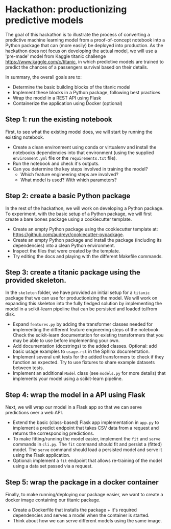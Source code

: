 # Hackathon: productionizing predictive models

The goal of this hackathon is to illustrate the process of converting a predictive
machine learning model from a proof-of-concept notebook into a Python package that
can (more easily) be deployed into production. As the hackathon does not focus on
developing the actual model, we will use a 'pre-made' model from Kaggle titanic
challenge https://www.kaggle.com/c/titanic, in which predictive models are trained
to predict the chances of a passengers survival based on their details.

In summary, the overall goals are to:

- Determine the basic building blocks of the titanic model
- Implement these blocks in a Python package, following best practices
- Wrap the model in a REST API using Flask
- Containerize the application using Docker (optional)

## Step 1: run the existing notebook

First, to see what the existing model does, we will start by running the existing
notebook.

- Create a clean environment using conda or virtualenv and install the notebooks
  dependencies into that environment (using the supplied `environment.yml` file
  or the `requirements.txt` file).
- Run the notebook and check it's outputs.
- Can you determine the key steps involved in training the model?
    - Which feature engineering steps are involved?
    - What model is used? With which parameters?

## Step 2: create a basic Python package

In the rest of the hackathon, we will work on developing a Python package. To
experiment, with the basic setup of a Python package, we will first create a
bare bones package using a cookiecutter template.

- Create an empty Python package using the cookiecutter template at:
https://github.com/audreyr/cookiecutter-pypackage.
- Create an empty Python package and install the package (including its dependencies)
  into a clean Python environment.
- Inspect the files that were created by the template.
- Try editing the docs and playing with the different Makefile commands.

## Step 3: create a titanic package using the provided skeleton.

In the `skeleton` folder, we have provided an initial setup for a `titanic` package
that we can use for productionizing the model. We will work on expanding this skeleton
into the fully fledged solution by implementing the model in a scikit-learn pipeline
that can be persisted and loaded to/from disk.

- Expand `features.py` by adding the transformer classes needed for implementing
  the different feature engineering steps of the notebook. Check the scikit-learn
  documentation for existing transformers that you may be able to use before
  implementing your own.
- Add documentation (docstrings) to the added classes. Optional: add basic usage
  examples to `usage.rst` in the Sphinx documentation.
- Implement several unit tests for the added transformers to check if they function as
  expected. Try to use fixtures to share example datasets between tests.
- Implement an additional `Model` class (see `models.py` for more details) that
  implements your model using a scikit-learn pipeline.

## Step 4: wrap the model in a API using Flask

Next, we will wrap our model in a Flask app so that we can serve predictions over
a web API.

- Extend the basic (class-based) Flask app implementation in `app.py` to implement
  a predict endpoint that takes CSV data from a request and returns the corresponding
  predictions.
- To make fitting/running the model easier, implement the `fit` and `serve` commands
  in `cli.py`. The `fit` command should fit and persist a (fitted) model. The `serve`
  command should load a persisted model and serve it using the Flask application.
- Optional: implement a `fit` endpoint that allows re-training of the model using
  a data set passed via a request.

## Step 5: wrap the package in a docker container

Finally, to make running/deploying our package easier, we want to create a docker
image containing our titanic package.

- Create a Dockerfile that installs the package + it's required dependencies and
  serves a model when the container is started.
- Think about how we can serve different models using the same image.
